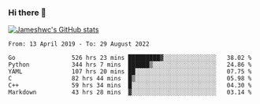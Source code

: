 ### Hi there 👋

[![Jameshwc's GitHub stats](https://github-readme-stats.vercel.app/api?username=jameshwc)](https://github.com/anuraghazra/github-readme-stats)

<!--START_SECTION:waka-->

```text
From: 13 April 2019 - To: 29 August 2022

Go                526 hrs 23 mins █████████▓░░░░░░░░░░░░░░░   38.02 %
Python            344 hrs 7 mins  ██████▒░░░░░░░░░░░░░░░░░░   24.86 %
YAML              107 hrs 20 mins ██░░░░░░░░░░░░░░░░░░░░░░░   07.75 %
C                 82 hrs 44 mins  █▒░░░░░░░░░░░░░░░░░░░░░░░   05.98 %
C++               59 hrs 34 mins  █░░░░░░░░░░░░░░░░░░░░░░░░   04.30 %
Markdown          43 hrs 28 mins  ▓░░░░░░░░░░░░░░░░░░░░░░░░   03.14 %
```

<!--END_SECTION:waka-->